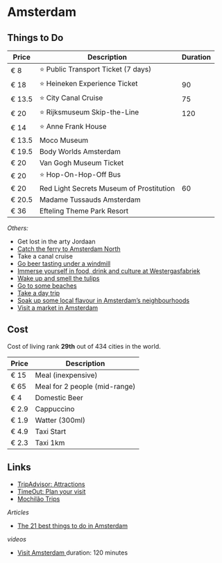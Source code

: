 # Amsterdam

## Things to Do

Price  | Description    | Duration
-------|----------------|-----------
€  8   | ⭐ Public Transport Ticket (7 days) |
€ 18   | ⭐ Heineken Experience Ticket | 90
€ 13.5 | ⭐ City Canal Cruise | 75
€ 20   | ⭐ Rijksmuseum Skip-the-Line | 120
€ 14   | ⭐ Anne Frank House |
€ 13.5 | Moco Museum |
€ 19.5 | Body Worlds Amsterdam |
€ 20   | Van Gogh Museum Ticket |
€ 20   | ⭐ Hop-On-Hop-Off Bus |
€ 20   | Red Light Secrets Museum of Prostitution | 60
€ 20.5 | Madame Tussauds Amsterdam |
€ 36   | Efteling Theme Park Resort |

*Others:*

- Get lost in the arty Jordaan
- [Catch the ferry to Amsterdam North](https://www.iamsterdam.com/en/about-amsterdam/amsterdam-neighbourhoods/noord)
- Take a canal cruise
- [Go beer tasting under a windmill](https://www.iamsterdam.com/en/see-and-do/eating-and-drinking/bar-and-cafe-listing/brouwerij-t-ij-the-ij-brewery)
- [Immerse yourself in food, drink and culture at Westergasfabriek](https://www.iamsterdam.com/en/about-amsterdam/amsterdam-neighbourhoods/westerpark/westergasfabriek)
- [Wake up and smell the tulips](https://www.iamsterdam.com/en/plan-your-trip/day-trips/flower-strip)
- [Go to some beaches](https://www.iamsterdam.com/en/plan-your-trip/day-trips/amsterdam-beach)
- [Take a day trip](https://www.iamsterdam.com/en/plan-your-trip/day-trips)
- [Soak up some local flavour in Amsterdam’s neighbourhoods](https://www.iamsterdam.com/en/about-amsterdam/amsterdam-neighbourhoods)
- [Visit a market in Amsterdam](https://www.iamsterdam.com/en/see-and-do/shopping/amsterdam-markets)

## Cost

Cost of living rank **29th** out of 434 cities in the world.

Price  | Description
-------|-----------
€  15  | Meal (inexpensive)
€  65  | Meal for 2 people (mid-range)
€   4  | Domestic Beer
€ 2.9  | Cappuccino
€ 1.9  | Watter (300ml)
€ 4.9  | Taxi Start
€ 2.3  | Taxi 1km

## Links

- [TripAdvisor: Attractions](https://www.tripadvisor.com/Attractions-g188553-Activities-The_Netherlands.html)
- [TimeOut: Plan your visit](https://www.timeout.com/amsterdam)
- [Mochilão Trips](https://www.mochilaotrips.com/destinos/europa/holanda/amsterdam/)

*Articles*

- [The 21 best things to do in Amsterdam](https://www.timeout.com/amsterdam/things-to-do/best-things-to-do-in-amsterdam)

*videos*

- [Visit Amsterdam
](https://www.youtube.com/watch?v=mOSUQkxVm2k) duration: 120 minutes
